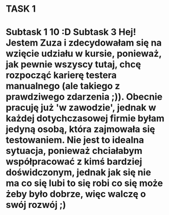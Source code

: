 <h1>TASK 1<h1>
<strong>Subtask 1<strong>
10 :D
<strong>Subtask 3<strong>
Hej! Jestem Zuza i zdecydowałam się na wzięcie udziału w kursie, ponieważ, jak pewnie wszyscy tutaj, chcę rozpocząć karierę testera manualnego (ale takiego z prawdziwego zdarzenia ;)). Obecnie pracuję już 'w zawodzie', jednak w każdej dotychczasowej firmie byłam jedyną osobą, która zajmowała się testowaniem. Nie jest to idealna sytuacja, ponieważ chciałabym współpracować z kimś bardziej doświdczonym, jednak jak się nie ma co się lubi to się robi co się może żeby było dobrze, więc walczę o swój rozwój ;)
